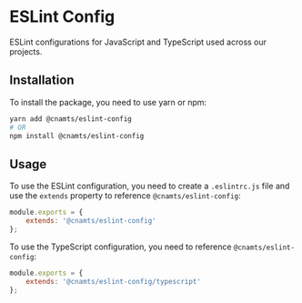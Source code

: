 # ESLint Config

ESLint configurations for JavaScript and TypeScript used across our projects.

## Installation

To install the package, you need to use yarn or npm:

```sh
yarn add @cnamts/eslint-config
# OR
npm install @cnamts/eslint-config
```

## Usage

To use the ESLint configuration, you need to create a `.eslintrc.js` file and use the `extends` property to reference `@cnamts/eslint-config`:

```js
module.exports = {
	extends: '@cnamts/eslint-config'
};
```

To use the TypeScript configuration, you need to reference `@cnamts/eslint-config`:

```js
module.exports = {
	extends: '@cnamts/eslint-config/typescript'
};
```
